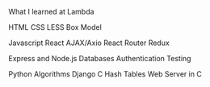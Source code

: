 What I learned at Lambda

HTML
CSS
LESS
Box Model

Javascript
React
AJAX/Axio
React Router
Redux

Express and Node.js
Databases
Authentication
Testing


Python
Algorithms
Django
C
Hash Tables
Web Server in C
